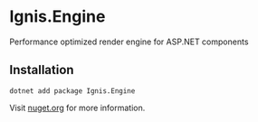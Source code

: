 ﻿# Ignis.Engine

Performance optimized render engine for ASP.NET components

## Installation

```shell
dotnet add package Ignis.Engine
```

Visit [nuget.org](https://www.nuget.org/packages/Ignis.Engine) for more information.
